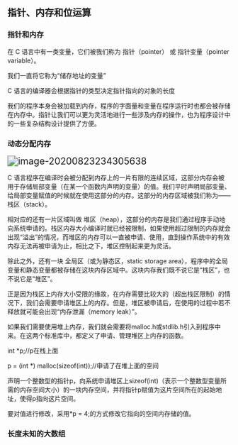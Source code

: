 ## 指针、内存和位运算

### 指针和内存

在 C 语言中有一类变量，它们被我们称为 指针（pointer） 或 指针变量（pointer variable）。

我们一直将它称为“储存地址的变量”

C 语言的编译器会根据指针的类型决定指针指向的对象的长度

我们的程序本身会被加载到内存，程序的字面量和变量在程序运行时也都会被存储在内存中。指针让我们可以更为灵活地进行一些涉及内存的操作，也为程序设计中的一些复杂结构设计提供了方便。

### 动态分配内存

<img src="C:\Users\xuyingfeng\AppData\Roaming\Typora\typora-user-images\image-20200823234305638.png" alt="image-20200823234305638" style="zoom:150%;" />

C 语言程序在编译时会被分配到内存上的一片有限的连续区域，这部分内存会被用于存储局部变量（在某一个函数内声明的变量）的值。我们平时声明局部变量、给局部变量赋值的时候就在使用这部分的内存。这部分的内存区域被我们称为——栈区（stack）。

相对应的还有一片区域叫做 堆区（heap），这部分的内存是我们通过程序手动地向系统申请的。栈区内存大小编译时就已经被限制，如果使用超过限制的内存就会出现“溢出”的情况，而堆区的内存可以一直被申请、使用，直到操作系统中的有效内存无法再被申请为止，相比之下，堆区控制起来更为灵活。

除此之外，还有一块 全局区（或为静态区，static storage area），程序中的全局变量和静态变量都被存储在这块内存区域中。这块内存我们既不说它是“栈区”，也不说它是“堆区”。

正是因为栈区上内存大小受限的缘故，在内存需要比较大的（超出栈区限制）的情况下，我们会需要申请堆区上的内存。但是，堆区被申请后，在使用的过程中若不释放就可能会出现“内存泄漏（memory leak）”。

如果我们需要使用堆上内存，我们就会需要将malloc.h或stdlib.h引入到程序中来。在这两个标准库中，都定义了申请、管理堆区上内存的函数。

int *p;//p在栈上面

p = (int *) malloc(sizeof(int));//申请了在堆上面的空间

声明一个整数型的指针p，向系统申请堆区上sizeof(int)（表示一个整数型变量所需的内存空间大小）的一块内存空间，并将指针p赋值为这片空间所在的起始地址，使得p指向这片空间。

要对值进行修改，采用*p = 4;的方式修改它指向的空间内存储的值。

### 长度未知的大数组